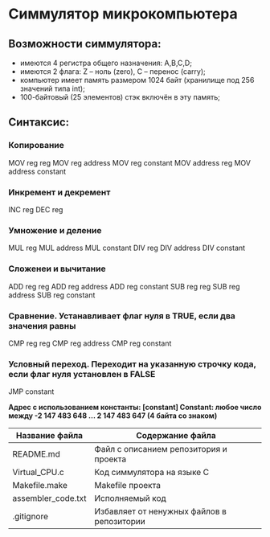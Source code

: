 # Симмулятор микрокомпьютера

## Возможности симмулятора:
- имеются 4 регистра общего назначения: A,B,C,D;
- имеются 2 флага: Z – ноль (zero), C – перенос (carry);
- компьютер имеет память размером 1024 байт (хранилище под 256 значений типа int); 
- 100-байтовый (25 элементов) стэк включён в эту память;

## Синтаксис:

### Копирование 
MOV reg reg
MOV reg address
MOV reg constant
MOV address reg
MOV address constant

### Инкремент и декремент
INC reg 
DEC reg

### Умножение и деление
MUL reg
MUL address
MUL constant
DIV reg
DIV address
DIV constant

### Сложенеи и вычитание
ADD reg reg
ADD reg address
ADD reg constant
SUB reg reg
SUB reg address
SUB reg constant

### Сравнение. Устанавливает флаг нуля в TRUE, если два значения равны
CMP reg reg
CMP reg address
CMP reg constant

### Условный переход. Переходит на указанную строчку кода, если флаг нуля установлен в FALSE
JMP constant

**Адрес с использованием константы: [constant]
Constant: любое число между  -2 147 483 648 ... 2 147 483 647 (4 байта со знаком)**

Название файла     | Содержание файла
-------------------|----------------------
README.md          | Файл с описанием репозитория и проекта
Virtual_CPU.c      | Код симмулятора на языке C
Makefile.make      | Makefile проекта
assembler_code.txt | Исполняемый код
.gitignore         | Избавляет от ненужных файлов в репозитории